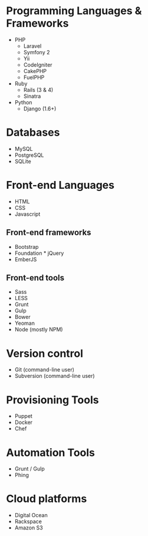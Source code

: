 # Programming Languages & Frameworks

* PHP
  * Laravel
  * Symfony 2
  * Yii
  * CodeIgniter
  * CakePHP
  * FuelPHP
* Ruby
  * Rails (3 & 4)
  * Sinatra
* Python
  * Django (1.6+)

# Databases

* MySQL
* PostgreSQL
* SQLite

# Front-end Languages

* HTML
* CSS
* Javascript

## Front-end frameworks

* Bootstrap
* Foundation * jQuery
* EmberJS

## Front-end tools

* Sass
* LESS
* Grunt
* Gulp
* Bower
* Yeoman
* Node (mostly NPM)

# Version control

* Git (command-line user)
* Subversion (command-line user)

# Provisioning Tools

* Puppet
* Docker
* Chef

# Automation Tools

* Grunt / Gulp
* Phing

# Cloud platforms

* Digital Ocean
* Rackspace
* Amazon S3

